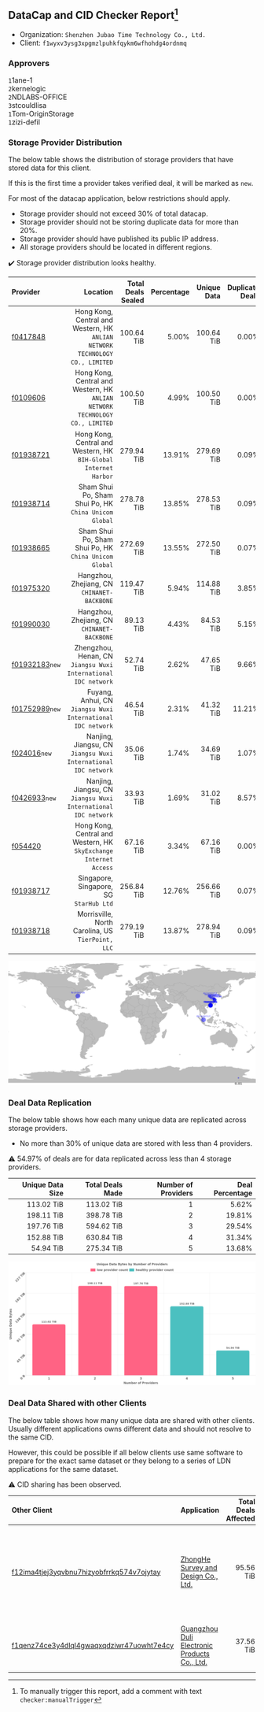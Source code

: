 ## DataCap and CID Checker Report[^1]
 - Organization: `Shenzhen Jubao Time Technology Co., Ltd.`
 - Client: `f1wyxv3ysg3xpgmzlpuhkfqykm6wfhohdg4ordnmq`
### Approvers
`1`1ane-1<br/>`2`kernelogic<br/>`2`NDLABS-OFFICE<br/>`3`stcouldlisa<br/>`1`Tom-OriginStorage<br/>`1`zizi-defil

### Storage Provider Distribution
The below table shows the distribution of storage providers that have stored data for this client.

If this is the first time a provider takes verified deal, it will be marked as `new`.

For most of the datacap application, below restrictions should apply.
 - Storage provider should not exceed 30% of total datacap.
 - Storage provider should not be storing duplicate data for more than 20%.
 - Storage provider should have published its public IP address.
 - All storage providers should be located in different regions.

✔️ Storage provider distribution looks healthy.

| Provider                                                    |                                                                        Location | Total Deals Sealed | Percentage | Unique Data | Duplicate Deals |
| :---------------------------------------------------------- | ------------------------------------------------------------------------------: | -----------------: | ---------: | ----------: | --------------: |
| [f0417848](https://filfox.info/en/address/f0417848)         | Hong Kong, Central and Western, HK<br/>`ANLIAN NETWORK TECHNOLOGY CO., LIMITED` |         100.64 TiB |      5.00% |  100.64 TiB |           0.00% |
| [f0109606](https://filfox.info/en/address/f0109606)         | Hong Kong, Central and Western, HK<br/>`ANLIAN NETWORK TECHNOLOGY CO., LIMITED` |         100.50 TiB |      4.99% |  100.50 TiB |           0.00% |
| [f01938721](https://filfox.info/en/address/f01938721)       |             Hong Kong, Central and Western, HK<br/>`BIH-Global Internet Harbor` |         279.94 TiB |     13.91% |  279.69 TiB |           0.09% |
| [f01938714](https://filfox.info/en/address/f01938714)       |                        Sham Shui Po, Sham Shui Po, HK<br/>`China Unicom Global` |         278.78 TiB |     13.85% |  278.53 TiB |           0.09% |
| [f01938665](https://filfox.info/en/address/f01938665)       |                        Sham Shui Po, Sham Shui Po, HK<br/>`China Unicom Global` |         272.69 TiB |     13.55% |  272.50 TiB |           0.07% |
| [f01975320](https://filfox.info/en/address/f01975320)       |                                  Hangzhou, Zhejiang, CN<br/>`CHINANET-BACKBONE` |         119.47 TiB |      5.94% |  114.88 TiB |           3.85% |
| [f01990030](https://filfox.info/en/address/f01990030)       |                                  Hangzhou, Zhejiang, CN<br/>`CHINANET-BACKBONE` |          89.13 TiB |      4.43% |   84.53 TiB |           5.15% |
| [f01932183](https://filfox.info/en/address/f01932183)`new`  |               Zhengzhou, Henan, CN<br/>`Jiangsu Wuxi International IDC network` |          52.74 TiB |      2.62% |   47.65 TiB |           9.66% |
| [f01752989](https://filfox.info/en/address/f01752989)`new`  |                  Fuyang, Anhui, CN<br/>`Jiangsu Wuxi International IDC network` |          46.54 TiB |      2.31% |   41.32 TiB |          11.21% |
| [f024016](https://filfox.info/en/address/f024016)`new`      |               Nanjing, Jiangsu, CN<br/>`Jiangsu Wuxi International IDC network` |          35.06 TiB |      1.74% |   34.69 TiB |           1.07% |
| [f0426933](https://filfox.info/en/address/f0426933)`new`    |               Nanjing, Jiangsu, CN<br/>`Jiangsu Wuxi International IDC network` |          33.93 TiB |      1.69% |   31.02 TiB |           8.57% |
| [f054420](https://filfox.info/en/address/f054420)           |            Hong Kong, Central and Western, HK<br/>`SkyExchange Internet Access` |          67.16 TiB |      3.34% |   67.16 TiB |           0.00% |
| [f01938717](https://filfox.info/en/address/f01938717)       |                                      Singapore, Singapore, SG<br/>`StarHub Ltd` |         256.84 TiB |     12.76% |  256.66 TiB |           0.07% |
| [f01938718](https://filfox.info/en/address/f01938718)       |                            Morrisville, North Carolina, US<br/>`TierPoint, LLC` |         279.19 TiB |     13.87% |  278.94 TiB |           0.09% |

![Provider Distribution](https://raw.githubusercontent.com/data-preservation-programs/filplus-checker-assets/main/filecoin-project/filecoin-plus-large-datasets/issues/1214/1673410075887.png)
### Deal Data Replication
The below table shows how each many unique data are replicated across storage providers.
- No more than 30% of unique data are stored with less than 4 providers.

⚠️ 54.97% of deals are for data replicated across less than 4 storage providers.

| Unique Data Size | Total Deals Made | Number of Providers | Deal Percentage |
| ---------------: | ---------------: | ------------------: | --------------: |
|       113.02 TiB |       113.02 TiB |                   1 |           5.62% |
|       198.11 TiB |       398.78 TiB |                   2 |          19.81% |
|       197.76 TiB |       594.62 TiB |                   3 |          29.54% |
|       152.88 TiB |       630.84 TiB |                   4 |          31.34% |
|        54.94 TiB |       275.34 TiB |                   5 |          13.68% |

![Replication Distribution](https://raw.githubusercontent.com/data-preservation-programs/filplus-checker-assets/main/filecoin-project/filecoin-plus-large-datasets/issues/1214/1673410076613.png)
### Deal Data Shared with other Clients
The below table shows how many unique data are shared with other clients.
Usually different applications owns different data and should not resolve to the same CID.

However, this could be possible if all below clients use same software to prepare for the exact same dataset or they belong to a series of LDN applications for the same dataset.

⚠️ CID sharing has been observed.

| Other Client                                                                                                          | Application                                                                                                                    | Total Deals Affected | Unique CIDs | Approvers                                                                                                                                                                                  |
| :-------------------------------------------------------------------------------------------------------------------- | :----------------------------------------------------------------------------------------------------------------------------- | -------------------: | ----------: | :----------------------------------------------------------------------------------------------------------------------------------------------------------------------------------------- |
| [f12ima4tjej3yqvbnu7hizyobfrrkq574v7ojytay](https://filfox.info/en/address/f12ima4tjej3yqvbnu7hizyobfrrkq574v7ojytay) | [ZhongHe Survey and Design Co\., Ltd\.](https://github.com/filecoin-project/filecoin-plus-large-datasets/issues/310)           |            95.56 TiB |       2,121 | `3`fireflyHZ<br/>`1`Joss-Hua<br/>`1`kernelogic<br/>`1`liyunzhi-666<br/>`5`newwebgroup<br/>`2`psh0691<br/>`1`stcouldlisa<br/>`3`Tom-OriginStorage<br/>`2`xiaoyuaiheshui<br/>`1`xingjitansuo |
| [f1qenz74ce3y4dlql4gwaqxqdziwr47uowht7e4cy](https://filfox.info/en/address/f1qenz74ce3y4dlql4gwaqxqdziwr47uowht7e4cy) | [Guangzhou Duli Electronic Products Co\., Ltd\.](https://github.com/filecoin-project/filecoin-plus-large-datasets/issues/1208) |            37.56 TiB |         498 | `1`NDLABS-OFFICE<br/>`1`newwebgroup<br/>`1`psh0691<br/>`1`stcouldlisa<br/>`1`zizi-defil                                                                                                    |

[^1]: To manually trigger this report, add a comment with text `checker:manualTrigger`
